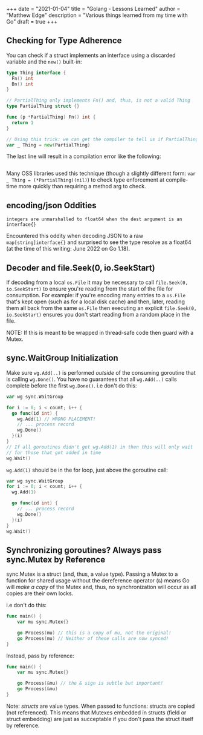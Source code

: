 +++
date = "2021-01-04"
title = "Golang - Lessons Learned"
author = "Matthew Edge"
description = "Various things learned from my time with Go"
draft = true
+++

## Checking for Type Adherence

You can check if a struct implements an interface using a discarded variable and the `new()` built-in:

```go
type Thing interface {
  Fn() int
  Bn() int
}

// PartialThing only implements Fn() and, thus, is not a valid Thing
type PartialThing struct {}

func (p *PartialThing) Fn() int {
  return 1
}

// Using this trick: we can get the compiler to tell us if PartialThing implements Thing. In this case it does not
var _ Thing = new(PartialThing)
```

The last line will result in a compilation error like the following:

```

```

Many OSS libraries used this technique (though a slightly different form: `var _ Thing = (*PartialThing)(nil)`) to check
type enforcement at compile-time more quickly than requiring a method arg to check.

## encoding/json Oddities

`integers are unmarshalled to float64 when the dest argument is an interface{}`

Encountered this oddity when decoding JSON to a raw `map[string]interface{}` and surprised to see the type resolve
as a float64 (at the time of this writing: June 2022 on Go 1.18).

## Decoder and file.Seek(0, io.SeekStart)

If decoding from a local `os.File` it  may be necessary to call `file.Seek(0, io.SeekStart)` to ensure you're
reading from the start of the file for consumption.
For example: if you're encoding many entries to a `os.File` that's kept open (such as for a local disk cache)
and then, later, reading them all back from the same `os.File` then executing an explicit `file.Seek(0, io.SeekStart)`
ensures you don't start reading from a random place in the file.

NOTE: If this is meant to be wrapped in thread-safe code then guard with a Mutex.

## sync.WaitGroup Initialization

Make sure `wg.Add(..)` is performed _outside_ of the consuming goroutine that is calling `wg.Done()`. You have no
guarantees that all `wg.Add(..)` calls complete before the first `wg.Done()`. i.e don't do this:

```go
var wg sync.WaitGroup

for i := 0; i < count; i++ {
  go func(id int) {
    wg.Add(1) // WRONG PLACEMENT!
    // ... process record
    wg.Done()
  }(i)
}
// If all goroutines didn't get wg.Add(1) in then this will only wait
// for those that got added in time
wg.Wait()
```

`wg.Add(1)` should be in the for loop, just above the goroutine call:

```go
var wg sync.WaitGroup
for i := 0; i < count; i++ {
  wg.Add(1)

  go func(id int) {
    // ... process record
    wg.Done()
  }(i)
}
wg.Wait()

```

## Synchronizing goroutines? Always pass sync.Mutex by Reference

sync.Mutex is a struct (and, thus, a value type). Passing a Mutex to a function for shared usage without the dereference
operator (`&`) means Go will _make a copy_ of the Mutex and, thus, no synchronization will occur as all copies are their
own locks.

i.e don't do this:

```go
func main() {
    var mu sync.Mutex{}

    go Process(mu) // this is a copy of mu, not the original!
    go Process(mu) // Neither of these calls are now synced!
}
```

Instead, pass by reference:

```go
func main() {
    var mu sync.Mutex{}

    go Process(&mu) // the & sign is subtle but important!
    go Process(&mu)
}
```

Note: _structs_ are value types. When passed to functions: structs are copied (not referenced). This means that
Mutexes embedded in structs (field or struct embedding) are just as succeptable if you don't pass the struct itself
by reference.
